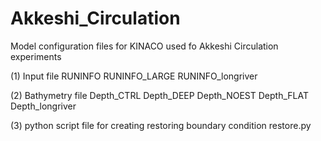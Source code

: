 # Akkeshi_Circulation

Model configuration files for KINACO used fo Akkeshi Circulation experiments

(1) Input file
RUNINFO
RUNINFO_LARGE
RUNINFO_longriver

(2) Bathymetry file
Depth_CTRL
Depth_DEEP
Depth_NOEST
Depth_FLAT
Depth_longriver

(3) python script file for creating restoring boundary condition
restore.py
